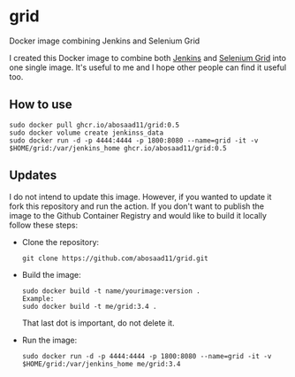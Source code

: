 # grid
Docker image combining Jenkins and Selenium Grid

I created this Docker image to combine both [Jenkins](https://github.com/jenkinsci/jenkins) and [Selenium Grid](https://github.com/SeleniumHQ/docker-selenium) into one single image. It's useful to me and I hope other people can find it useful too.

## How to use
```
sudo docker pull ghcr.io/abosaad11/grid:0.5
sudo docker volume create jenkinss_data
sudo docker run -d -p 4444:4444 -p 1800:8080 --name=grid -it -v $HOME/grid:/var/jenkins_home ghcr.io/abosaad11/grid:0.5
```

## Updates
I do not intend to update this image. However, if you wanted to update it fork this repository and run the action. If you don't want to publish the image to the Github Container Registry and would like to build it locally follow these steps:
- Clone the repository:
  ```
  git clone https://github.com/abosaad11/grid.git
  ```
  
- Build the image:
  ```
  sudo docker build -t name/yourimage:version .
  Example:
  sudo docker build -t me/grid:3.4 .
  ```
  That last dot is important, do not delete it.

- Run the image:
  ```
  sudo docker run -d -p 4444:4444 -p 1800:8080 --name=grid -it -v $HOME/grid:/var/jenkins_home me/grid:3.4
  ```
